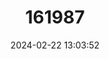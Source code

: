 ---
title: "161987"
category: "Artemisia genipi"
draft: false
date: 2024-02-22 13:03:52
languages:
  Italian: ["Assenzio Genepì a Spiga"]
  French: ["Genépi Noir"]
---